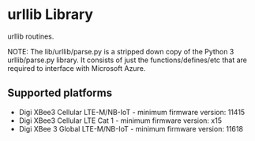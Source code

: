 urllib Library
=================

urllib routines.

NOTE: The lib/urllib/parse.py is a stripped down copy of the
Python 3 urllib/parse.py library.  It consists of just the
functions/defines/etc that are required to interface with
Microsoft Azure.

Supported platforms
-------------------

* Digi XBee3 Cellular LTE-M/NB-IoT - minimum firmware version: 11415
* Digi XBee3 Cellular LTE Cat 1 - minimum firmware version: x15
* Digi XBee 3 Global LTE-M/NB-IoT - minimum firmware version: 11618
